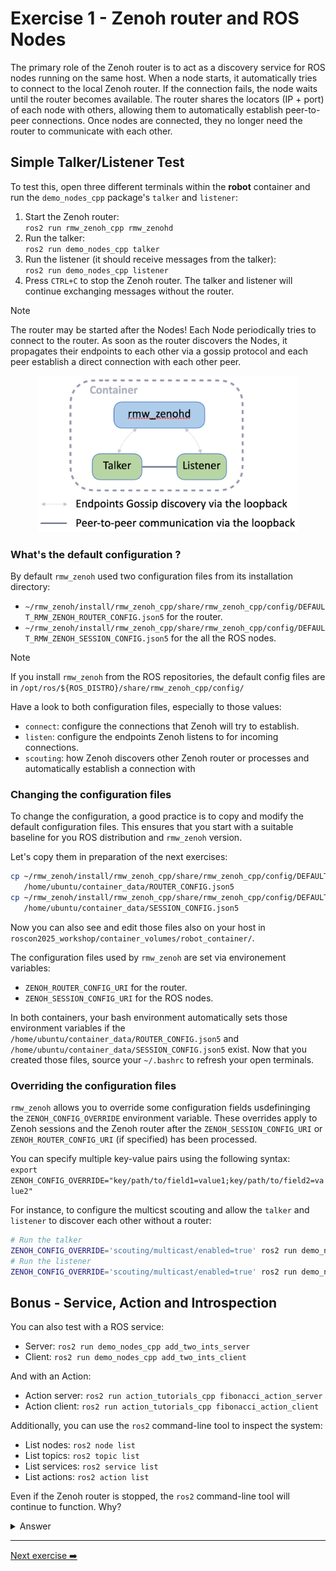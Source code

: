 # Exercise 1 - Zenoh router and ROS Nodes

The primary role of the Zenoh router is to act as a discovery service for ROS nodes running on the same host.
When a node starts, it automatically tries to connect to the local Zenoh router. If the connection fails, the node waits until the router becomes available. The router shares the locators (IP + port) of each node with others, allowing them to automatically establish peer-to-peer connections. Once nodes are connected, they no longer need the router to communicate with each other.

## Simple Talker/Listener Test

To test this, open three different terminals within the **robot** container and run the `demo_nodes_cpp` package's `talker` and `listener`:

1. Start the Zenoh router:  
  `ros2 run rmw_zenoh_cpp rmw_zenohd`
2. Run the talker:  
  `ros2 run demo_nodes_cpp talker`
3. Run the listener (it should receive messages from the talker):  
  `ros2 run demo_nodes_cpp listener`
4. Press `CTRL+C` to stop the Zenoh router. The talker and listener will continue exchanging messages without the router.

> [!NOTE]
> The router may be started after the Nodes! Each Node periodically tries to connect to the router.
> As soon as the router discovers the Nodes, it propagates their endpoints to each other via a gossip protocol
> and each peer establish a direct connection with each other peer.

<p align="center"><img src="images/talker-listener.png"  height="250" alt="talker-listener"/></p>

### What's the default configuration ?

By default `rmw_zenoh` used two configuration files from its installation directory:

- `~/rmw_zenoh/install/rmw_zenoh_cpp/share/rmw_zenoh_cpp/config/DEFAULT_RMW_ZENOH_ROUTER_CONFIG.json5` for the router.
- `~/rmw_zenoh/install/rmw_zenoh_cpp/share/rmw_zenoh_cpp/config/DEFAULT_RMW_ZENOH_SESSION_CONFIG.json5` for the all the ROS nodes.

> [!NOTE]
> If you install `rmw_zenoh` from the ROS repositories, the default config files are in
> `/opt/ros/${ROS_DISTRO}/share/rmw_zenoh_cpp/config/`

Have a look to both configuration files, especially to those values:

- `connect`: configure the connections that Zenoh will try to establish.
- `listen`: configure the endpoints Zenoh listens to for incoming connections.
- `scouting`: how Zenoh discovers other Zenoh router or processes and automatically establish a connection with

### Changing the configuration files

To change the configuration, a good practice is to copy and modify the default configuration files.
This ensures that you start with a suitable baseline for you ROS distribution and `rmw_zenoh` version.

Let's copy them in preparation of the next exercises:

```bash
cp ~/rmw_zenoh/install/rmw_zenoh_cpp/share/rmw_zenoh_cpp/config/DEFAULT_RMW_ZENOH_ROUTER_CONFIG.json5 \
   /home/ubuntu/container_data/ROUTER_CONFIG.json5
cp ~/rmw_zenoh/install/rmw_zenoh_cpp/share/rmw_zenoh_cpp/config/DEFAULT_RMW_ZENOH_SESSION_CONFIG.json5 \
   /home/ubuntu/container_data/SESSION_CONFIG.json5
```

Now you can also see and edit those files also on your host in `roscon2025_workshop/container_volumes/robot_container/`.

The configuration files used by `rmw_zenoh` are set via environement variables:

- `ZENOH_ROUTER_CONFIG_URI` for the router.
- `ZENOH_SESSION_CONFIG_URI` for the ROS nodes.

In both containers, your bash environment automatically sets those environment variables if the `/home/ubuntu/container_data/ROUTER_CONFIG.json5` and `/home/ubuntu/container_data/SESSION_CONFIG.json5` exist. Now that you created those files, source your `~/.bashrc` to refresh your open terminals.

### Overriding the configuration files

`rmw_zenoh` allows you to override some configuration fields usdefininging the `ZENOH_CONFIG_OVERRIDE` environment variable. These overrides apply to Zenoh sessions and the Zenoh router after the `ZENOH_SESSION_CONFIG_URI` or `ZENOH_ROUTER_CONFIG_URI` (if specified) has been processed.

You can specify multiple key-value pairs using the following syntax:  
`export ZENOH_CONFIG_OVERRIDE="key/path/to/field1=value1;key/path/to/field2=value2"`

For instance, to configure the multicst scouting and allow the `talker` and `listener` to discover each other without a router:

```bash
# Run the talker
ZENOH_CONFIG_OVERRIDE='scouting/multicast/enabled=true' ros2 run demo_nodes_cpp talker
# Run the listener
ZENOH_CONFIG_OVERRIDE='scouting/multicast/enabled=true' ros2 run demo_nodes_cpp listener
```

## Bonus - Service, Action and Introspection

You can also test with a ROS service:

- Server: `ros2 run demo_nodes_cpp add_two_ints_server`
- Client: `ros2 run demo_nodes_cpp add_two_ints_client`

And with an Action:

- Action server: `ros2 run action_tutorials_cpp fibonacci_action_server`
- Action client: `ros2 run action_tutorials_cpp fibonacci_action_client`

Additionally, you can use the `ros2` command-line tool to inspect the system:

- List nodes: `ros2 node list`
- List topics: `ros2 topic list`
- List services: `ros2 service list`
- List actions: `ros2 action list`

Even if the Zenoh router is stopped, the `ros2` command-line tool will continue to function.
Why?

<details>
<summary>Answer</summary>

When you run a `ros2` command for the first time, it starts the ROS 2 daemon, which is a regular ROS node. This node connects peer-to-peer with other nodes, acts as a cache of the ROS graph, and can directly respond to queries from the `ros2` command-line tool.

</details>

---
[Next exercise ➡️](ex-2.md)

